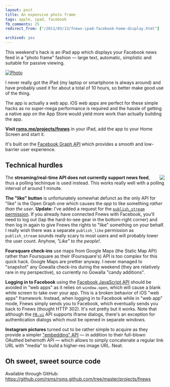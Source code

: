 ```yaml
---
layout: post
title: An expensive photo frame
tags: apple, ipad, facebook
fb_comments: 25
redirect_from: ["/2011/03/13/fnews-ipad-facebook-home-display.html"]

archived: yes
---
```


This weekend's hack is an iPad app which displays your Facebook news feed in a "photo frame" fashion — large text, automatic, simplistic and suitable for passive viewing.

[![Photo](//farm6.static.flickr.com/5017/5522785997_b9e2ff887d_z.jpg)](http://rsms.me/projects/fnews/)

I never really got the iPad (my laptop or smartphone is always around) and have probably used it for about a total of 10 hours, so better make good use of the thing.

The app is actually a web app. iOS web apps are perfect for these simple hacks as no super-mega performance is required and the hassle of getting a native app on the App Store would yield more work than actually building the app.

**Visit [rsms.me/projects/fnews](http://rsms.me/projects/fnews/)** in your iPad, add the app to your Home Screen and start it.

It's built on the [Facebook Graph API](https://developers.facebook.com/docs/reference/api/) which provides a smooth and low-barrier user experience.

## Technical hurdles

<img src="//farm6.static.flickr.com/5258/5523503142_4af3978bce_z.jpg" align="right">The **streaming/real-time API does not currently support news feed**, thus a polling techinque is used instead. This works really well with a polling interval of around 1 minute.

**The "like" button** is unfortunately somewhat defunct as the only API for "like" is the Open Graph one which causes the *app* to like something *rather than the user*. **Update:** I've added a request for the [`publish_stream` permission](https://developers.facebook.com/docs/authentication/permissions/). If you already have connected Fnews with Facebook, you'll need to log out (tap the hard-to-see gear in the bottom-right corner) and then log in again to give Fnews the rights to "like" something on your behalf. I really wish there was a separate `publish_like` permission as `publish_stream` sounds really scary to most users and will probably lower the user count. Anyhow, *"Like" to the people!*.

**Foursquare check-ins** use maps from Google Maps (the Static Map API) rather than Foursquare as their (Foursquare's) API is too complex for this quick hack. Google Maps are prettier anyway. I never managed to "snapshot" any Gowalla check-ins during the weekend (they are relatively rare in my perspective), so currently no Gowalla "candy additions".

**Logging in to Facebook** using the [Facebook JavaScript API](https://developers.facebook.com/docs/reference/javascript/) should be avoided in "web apps" as it relies on `window.open`, which will cause a blank white screen to take over your app. This is a broken behavior of iOS "web apps" framework. Instead, when logging in to Facebook while in "web app" mode, Fnews simply sends you to Facebook, which eventually sends you back to Fnews (thought HTTP 302). It's not pretty but it works. Note that although the [`FB.ui`](https://developers.facebook.com/docs/reference/javascript/FB.ui/) API supports iframe dialogs, there's an exception for authentication dialogs which must be opened in separate windows.

**Instagram pictures** turned out to be rather simple to acquire as they provide a simpler ["embedding" API](http://instagram.com/developer/embedding/) — in addition to their full-blown OAuthed behemoth API — which allows to simply concatenate a regular link URL with "media" to build a higher-res image URL. Neat.

## Oh sweet, sweet source code

Available through GitHub: <https://github.com/rsms/rsms.github.com/tree/master/projects/fnews>
